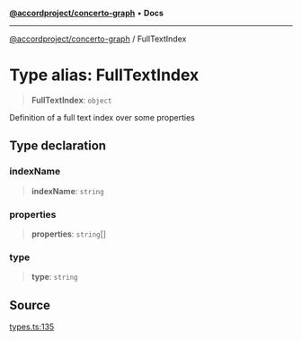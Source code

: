 [**@accordproject/concerto-graph**](../README.md) • **Docs**

***

[@accordproject/concerto-graph](../README.md) / FullTextIndex

# Type alias: FullTextIndex

> **FullTextIndex**: `object`

Definition of a full text index over some properties

## Type declaration

### indexName

> **indexName**: `string`

### properties

> **properties**: `string`[]

### type

> **type**: `string`

## Source

[types.ts:135](https://github.com/accordproject/lab-concerto-graph/blob/7906621d6d0601d49217ffdd5ad64cfc20af0507/src/types.ts#L135)
